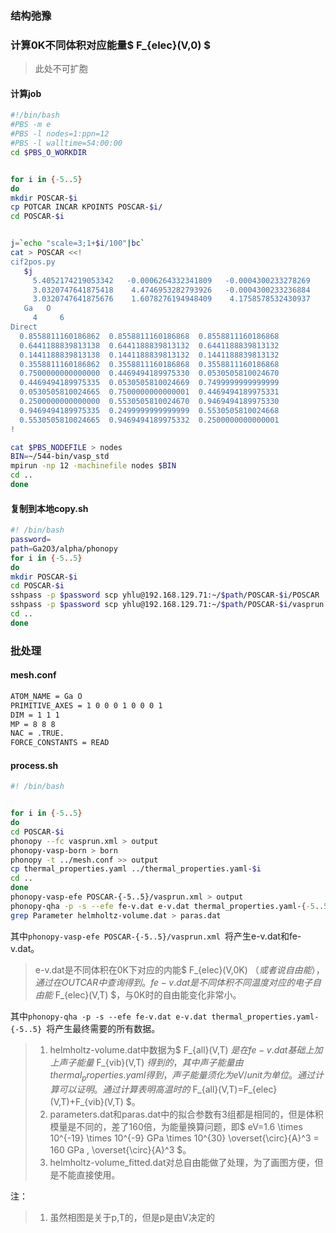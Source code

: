 ### 结构弛豫
### 计算0K不同体积对应能量$ F_{elec}(V,0) $
> 此处不可扩胞

#### 计算job
```bash
#!/bin/bash
#PBS -m e
#PBS -l nodes=1:ppn=12
#PBS -l walltime=54:00:00
cd $PBS_O_WORKDIR


for i in {-5..5}
do
mkdir POSCAR-$i
cp POTCAR INCAR KPOINTS POSCAR-$i/
cd POSCAR-$i


j=`echo "scale=3;1+$i/100"|bc`
cat > POSCAR <<!
cif2pos.py
   $j
     5.4052174219053342   -0.0006264332341809   -0.0004300233278269
     3.0320747641875418    4.4746953282793926   -0.0004300233236884
     3.0320747641875676    1.6078276194948409    4.1758578532430937
   Ga   O
     4     6
Direct
  0.8558811160186862  0.8558811160186868  0.8558811160186868
  0.6441188839813138  0.6441188839813132  0.6441188839813132
  0.1441188839813138  0.1441188839813132  0.1441188839813132
  0.3558811160186862  0.3558811160186868  0.3558811160186868
  0.7500000000000000  0.4469494189975330  0.0530505810024670
  0.4469494189975335  0.0530505810024669  0.7499999999999999
  0.0530505810024665  0.7500000000000001  0.4469494189975331
  0.2500000000000000  0.5530505810024670  0.9469494189975330
  0.9469494189975335  0.2499999999999999  0.5530505810024668
  0.5530505810024665  0.9469494189975332  0.2500000000000001
!

cat $PBS_NODEFILE > nodes
BIN=~/544-bin/vasp_std
mpirun -np 12 -machinefile nodes $BIN
cd ..
done
```
#### 复制到本地copy.sh
```bash
#! /bin/bash
password=
path=Ga2O3/alpha/phonopy
for i in {-5..5}
do
mkdir POSCAR-$i
cd POSCAR-$i
sshpass -p $password scp yhlu@192.168.129.71:~/$path/POSCAR-$i/POSCAR ./
sshpass -p $password scp yhlu@192.168.129.71:~/$path/POSCAR-$i/vasprun.xml ./
cd ..
done
```
### 批处理
#### mesh.conf
```bash
ATOM_NAME = Ga O
PRIMITIVE_AXES = 1 0 0 0 1 0 0 0 1
DIM = 1 1 1
MP = 8 8 8
NAC = .TRUE.
FORCE_CONSTANTS = READ
```
#### process.sh
```bash
#! /bin/bash


for i in {-5..5}
do
cd POSCAR-$i
phonopy --fc vasprun.xml > output
phonopy-vasp-born > born
phonopy -t ../mesh.conf >> output
cp thermal_properties.yaml ../thermal_properties.yaml-$i
cd ..
done
phonopy-vasp-efe POSCAR-{-5..5}/vasprun.xml > output
phonopy-qha -p -s --efe fe-v.dat e-v.dat thermal_properties.yaml-{-5..5} > parameters.dat
grep Parameter helmholtz-volume.dat > paras.dat
```
其中`phonopy-vasp-efe POSCAR-{-5..5}/vasprun.xml `将产生e-v.dat和fe-v.dat。
> e-v.dat是不同体积在0K下对应的内能$ F_{elec}(V,0K) $（或者说自由能），通过在OUTCAR中查询得到。
> fe-v.dat是不同体积不同温度对应的电子自由能$ F_{elec}(V,T) $，与0K时的自由能变化非常小。


其中`phonopy-qha -p -s --efe fe-v.dat e-v.dat thermal_properties.yaml-{-5..5} `将产生最终需要的所有数据。
> 1. helmholtz-volume.dat中数据为$ F_{all}(V,T) $是在fe-v.dat基础上加上声子能量$ F_{vib}(V,T) $得到的，其中声子能量由thermal_properties.yaml得到，声子能量须化为eV/unit为单位。通过计算可以证明。通过计算表明高温时的$ F_{all}(V,T)=F_{elec}(V,T)+F_{vib}(V,T) $。
> 2. parameters.dat和paras.dat中的拟合参数有3组都是相同的，但是体积模量是不同的，差了160倍，为能量换算问题，即$ eV=1.6 \times 10^{-19} \times 10^{-9} GPa \times 10^{30} \overset{\circ}{A}^3 = 160 GPa \, \overset{\circ}{A}^3 $。
> 3. helmholtz-volume_fitted.dat对总自由能做了处理，为了画图方便，但是不能直接使用。

注：
> 1. 虽然相图是关于p,T的，但是p是由V决定的
